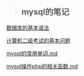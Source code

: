 > ## mysql的笔记

[数据库的基本语法](数据库的基本语法.md)

[计算机二级考试的基本问题](计算机二级考试的基本问题.md)

[mysql的常用单词.md](mysql的常用单词.md)

[mysql操作php的相关函数.md](mysql操作php的相关函数.md)

